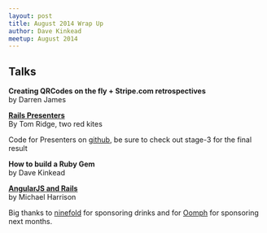 ```yaml
---
layout: post
title: August 2014 Wrap Up
author: Dave Kinkead
meetup: August 2014
---
```


## Talks

**Creating QRCodes on the fly + Stripe.com retrospectives**  
by Darren James

**[Rails Presenters](http://www.slideshare.net/tomridge1/rails-presenters)**  
By Tom Ridge, two red kites

Code for Presenters on [github](https://github.com/ridget/presenters_app), be
sure to check out stage-3 for the final result

**How to build a Ruby Gem**  
by Dave Kinkead 

**[AngularJS and Rails](http://www.slideshare.net/neodynamic/angular-rails)**  
by Michael Harrison

Big thanks to [ninefold](http://ninefold.com) for sponsoring drinks and for [Oomph](http://oomphhq.com/) for sponsoring next months.
